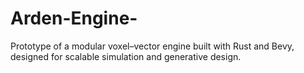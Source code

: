 # Arden-Engine-
Prototype of a modular voxel–vector engine built with Rust and Bevy, designed for scalable simulation and generative design.

